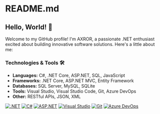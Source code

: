 # README.md

## Hello, World! 👋

Welcome to my GitHub profile! I'm AXROR, a passionate .NET enthusiast excited about building innovative software solutions. Here's a little about me:

### Technologies & Tools 🛠️
- **Languages:** C#, .NET Core, ASP.NET, SQL, JavaScript
- **Frameworks:** .NET Core, ASP.NET MVC, Entity Framework
- **Databases:** SQL Server, MySQL, SQLite
- **Tools:** Visual Studio, Visual Studio Code, Git, Azure DevOps
- **Other:** RESTful APIs, JSON, XML

[![.NET](https://img.shields.io/badge/.NET-5C2D91?style=for-the-badge&logo=.net&logoColor=white)](https://dotnet.microsoft.com/)
[![C#](https://img.shields.io/badge/C%23-239120?style=for-the-badge&logo=c-sharp&logoColor=white)](https://docs.microsoft.com/en-us/dotnet/csharp/)
[![ASP.NET](https://img.shields.io/badge/ASP.NET-5C2D91?style=for-the-badge&logo=.net&logoColor=white)](https://dotnet.microsoft.com/apps/aspnet)
[![Visual Studio](https://img.shields.io/badge/Visual_Studio-5C2D91?style=for-the-badge&logo=visual-studio&logoColor=white)](https://visualstudio.microsoft.com/)
[![Git](https://img.shields.io/badge/Git-F05032?style=for-the-badge&logo=git&logoColor=white)](https://git-scm.com/)
[![Azure DevOps](https://img.shields.io/badge/Azure_DevOps-0078D7?style=for-the-badge&logo=azure-devops&logoColor=white)](https://azure.microsoft.com/en-us/services/devops/)

